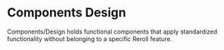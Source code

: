 # Components Design
Components/Design holds functional components that apply standardized functionality without belonging to a specific Reroll feature. 